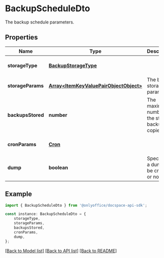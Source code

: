 # BackupScheduleDto

The backup schedule parameters.

## Properties

Name | Type | Description | Notes
------------ | ------------- | ------------- | -------------
**storageType** | [**BackupStorageType**](BackupStorageType.md) |  | [optional] [default to undefined]
**storageParams** | [**Array&lt;ItemKeyValuePairObjectObject&gt;**](ItemKeyValuePairObjectObject.md) | The backup storage parameters. | [optional] [default to undefined]
**backupsStored** | **number** | The maximum number of the stored backup copies. | [optional] [default to undefined]
**cronParams** | [**Cron**](Cron.md) |  | [optional] [default to undefined]
**dump** | **boolean** | Specifies if a dump will be created or not. | [optional] [default to undefined]

## Example

```typescript
import { BackupScheduleDto } from '@onlyoffice/docspace-api-sdk';

const instance: BackupScheduleDto = {
    storageType,
    storageParams,
    backupsStored,
    cronParams,
    dump,
};
```

[[Back to Model list]](../README.md#documentation-for-models) [[Back to API list]](../README.md#documentation-for-api-endpoints) [[Back to README]](../README.md)
